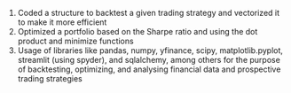 1. Coded a structure to backtest a given trading strategy and vectorized it to make it more efficient
2. Optimized a portfolio based on the Sharpe ratio and using the dot product and minimize functions
3. Usage of libraries like pandas, numpy, yfinance, scipy, matplotlib.pyplot, streamlit (using spyder),
   and sqlalchemy, among others for the purpose of backtesting, optimizing, and analysing financial data and prospective trading strategies
